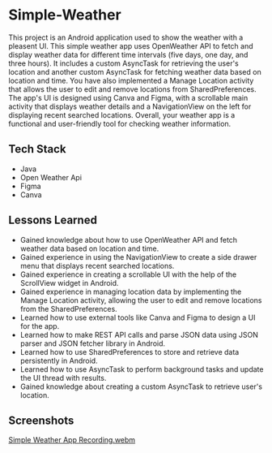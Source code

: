 # Simple-Weather
This project is an Android application used to show the weather with a pleasent UI. This simple weather app uses OpenWeather API to fetch and display weather data for different time intervals (five days, one day, and three hours). It includes a custom AsyncTask for retrieving the user's location and another custom AsyncTask for fetching weather data based on location and time. You have also implemented a Manage Location activity that allows the user to edit and remove locations from SharedPreferences. The app's UI is designed using Canva and Figma, with a scrollable main activity that displays weather details and a NavigationView on the left for displaying recent searched locations. Overall, your weather app is a functional and user-friendly tool for checking weather information.

## Tech Stack

* Java
* Open Weather Api
* Figma
* Canva

## Lessons Learned

* Gained knowledge about how to use OpenWeather API and fetch weather data based on location and time.
* Gained experience in using the NavigationView to create a side drawer menu that displays recent searched locations.
* Gained experience in creating a scrollable UI with the help of the ScrollView widget in Android.
* Gained experience in managing location data by implementing the Manage Location activity, allowing the user to edit and remove locations from the SharedPreferences.
* Learned how to use external tools like Canva and Figma to design a UI for the app.
* Learned how to make REST API calls and parse JSON data using JSON parser and JSON fetcher library in Android.
* Learned how to use SharedPreferences to store and retrieve data persistently in Android.
* Learned how to use AsyncTask to perform background tasks and update the UI thread with results.
* Gained knowledge about creating a custom AsyncTask to retrieve user's location.

## Screenshots

[Simple Weather App Recording.webm](https://user-images.githubusercontent.com/81816979/232896437-3fc252b2-6cfb-4e4a-8890-2e48c8aae676.webm)
